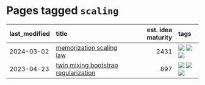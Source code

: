 # Pages tagged `scaling`

|last_modified|title|est. idea maturity|tags
|:---|:---|---:|:---|
|2024-03-02|[memorization scaling law](../memorization_scaling_law.md)|2431|[![](https://img.shields.io/badge/tag-experimental-6013c8)](../tags/experimental.md) [![](https://img.shields.io/badge/tag-learning_theory-3f3dc3)](../tags/learning_theory.md) [![](https://img.shields.io/badge/tag-scaling-cdef47)](../tags/scaling.md)|
|2023-04-23|[twin mixing bootstrap regularization](../twin_mixing_dropout.md)|897|[![](https://img.shields.io/badge/tag-experimental-6013c8)](../tags/experimental.md) [![](https://img.shields.io/badge/tag-optimization-d46ff4)](../tags/optimization.md) [![](https://img.shields.io/badge/tag-scaling-cdef47)](../tags/scaling.md)|